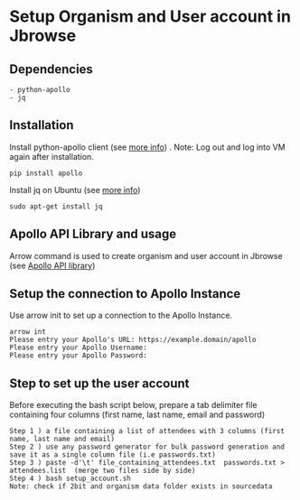 # Setup Organism and User account in Jbrowse

## Dependencies
```
- python-apollo
- jq
```

## Installation
Install python-apollo client (see [more info](https://github.com/galaxy-genome-annotation/python-apollo)) . Note: Log out and log into VM again after installation.
```
pip install apollo
```
Install jq on Ubuntu (see [more info](https://jqlang.github.io/jq/download/))
```
sudo apt-get install jq
```
## Apollo API Library and usage
Arrow command is used to create organism and user account in Jbrowse (see [Apollo API library](https://python-apollo.readthedocs.io/en/latest/commands.html))

## Setup the connection to Apollo Instance
Use arrow init to set up a connection to the Apollo Instance.
```
arrow int
Please entry your Apollo's URL: https://example.domain/apollo
Please entry your Apollo Username: 
Please entry your Apollo Password:
```

## Step to set up the user account
Before executing the bash script below, prepare a tab delimiter file containing four columns (first name, last name, email and password)
```
Step 1 ) a file containing a list of attendees with 3 columns (first name, last name and email)
Step 2 ) use any password generator for bulk password generation and save it as a single column file (i.e passwords.txt)
Step 3 ) paste -d'\t' file_containing_attendees.txt  passwords.txt > attendees.list  (merge two files side by side)
Step 4 ) bash setup_account.sh 
Note: check if 2bit and organism data folder exists in sourcedata
```

